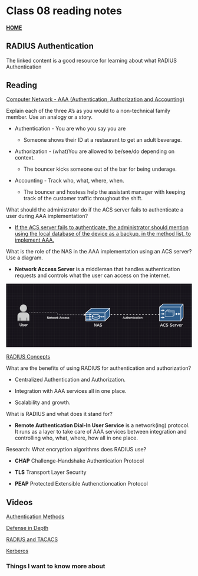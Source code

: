 # Class 08 reading notes

#### [HOME](https://cesarderio.github.io/reading-notes/)

## RADIUS Authentication

The linked content is a good resource for learning about what RADIUS Authentication

## Reading

[Computer Network - AAA (Authentication, Authorization and Accounting)](https://www.geeksforgeeks.org/computer-network-aaa-authentication-authorization-and-accounting/)

Explain each of the three A’s as you would to a non-technical family member. Use an analogy or a story.

* Authentication - You are who you say you are
  * Someone shows their ID at a restaurant to get an adult beverage.

* Authorization - (what)You are allowed to be/see/do depending on context.
  * The bouncer kicks someone out of the bar for being underage.

* Accounting - Track who, what, where, when.
  * The bouncer and hostess help the assistant manager with keeping track of the customer traffic throughout the shift.

What should the administrator do if the ACS server fails to authenticate a user during AAA implementation?

* [If the ACS server fails to authenticate, the administrator should mention using the local database of the device as a backup, in the method list, to implement AAA.](https://www.geeksforgeeks.org/computer-network-aaa-authentication-authorization-and-accounting/#:~:text=If%20the%20ACS%20server%20fails%20to%20authenticate%2C%20the%20administrator%20should%20mention%20using%20the%20local%20database%20of%20the%20device%20as%20a%20backup%2C%20in%20the%20method%20list%2C%20to%20implement%20AAA.)

What is the role of the NAS in the AAA implementation using an ACS server? Use a diagram.

* **Network Access Server** is a middleman that handles authentication requests and controls what the user can access on the internet.

![NAS in AAA Diagram](../assets/img/NAS_AAA.png)

[RADIUS Concepts](https://archive.is/27Y19)

What are the benefits of using RADIUS for authentication and authorization?

* Centralized Authentication and Authorization.

* Integration with AAA services all in one place.

* Scalability and growth.

What is RADIUS and what does it stand for?

* **Remote Authentication Dial-In User Service** is a network(ing) protocol. It runs as a layer to take care of AAA services between integration and controlling who, what, where, how all in one place.

Research: What encryption algorithms does RADIUS use?

* **CHAP** Challenge-Handshake Authentication Protocol

* **TLS** Transport Layer Security

* **PEAP** Protected Extensible Authenctioncation Protocol

## Videos

[Authentication Methods](https://www.professormesser.com/network-plus/n10-008/n10-008-video/authentication-methods-n10-008/)

[Defense in Depth](https://www.professormesser.com/network-plus/n10-008/n10-008-video/defense-in-depth-n10-008/)

[RADIUS and TACACS](https://www.professormesser.com/security-plus/sy0-401/radius-and-tacacs-2/)

[Kerberos](https://www.professormesser.com/security-plus/sy0-401/kerberos-2/)

### Things I want to know more about
